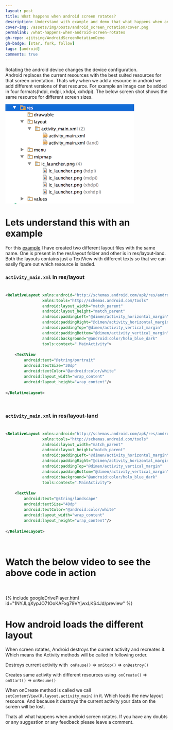```yaml
---
layout: post
title: What happens when android screen rotates?
description: Understand with example and demo that what happens when android screen rotates? How it causes lose of data?
cover-img: /assets/img/posts/android_screen_rotation/cover.png
permalink: /what-happens-when-android-screen-rotates
gh-repo: ajitsing/AndroidScreenRotationDemo
gh-badge: [star, fork, follow]
tags: [android]
comments: true
---
```


Rotating the android device changes the device configuration. Android replaces the current resources with the best suited resources for that screen orientation. Thats why when we add a resource in android we add different versions of that resource. For example an image can be added in four formats(hdpi, mdpi, xhdpi, xxhdpi). The below screen shot shows the same resource for different screen sizes.

![Crepe](/assets/img/posts/android_screen_rotation/android_screen_rotation_1.png)

# Lets understand this with an example

For this [example](https://github.com/ajitsing/AndroidScreenRotationDemo) I have created two different layout files with the same name. One is present in the res/layout folder and other is in res/layout-land. Both the layouts contains just a TextView with different texts so that we can easily figure out which resource is loaded.

### `activity_main.xml` in res/layout<br><br>

```xml
<RelativeLayout xmlns:android="http://schemas.android.com/apk/res/android"
                xmlns:tools="http://schemas.android.com/tools"
                android:layout_width="match_parent"
                android:layout_height="match_parent"
                android:paddingLeft="@dimen/activity_horizontal_margin"
                android:paddingRight="@dimen/activity_horizontal_margin"
                android:paddingTop="@dimen/activity_vertical_margin"
                android:paddingBottom="@dimen/activity_vertical_margin"
                android:background="@android:color/holo_blue_dark"
                tools:context=".MainActivity">

    <TextView
        android:text="@string/portrait"
        android:textSize="30dp"
        android:textColor="@android:color/white"
        android:layout_width="wrap_content"
        android:layout_height="wrap_content"/>

</RelativeLayout>
```
<br>

###  `activity_main.xml` in res/layout-land<br><br>

```xml
<RelativeLayout xmlns:android="http://schemas.android.com/apk/res/android"
                xmlns:tools="http://schemas.android.com/tools"
                android:layout_width="match_parent"
                android:layout_height="match_parent"
                android:paddingLeft="@dimen/activity_horizontal_margin"
                android:paddingRight="@dimen/activity_horizontal_margin"
                android:paddingTop="@dimen/activity_vertical_margin"
                android:paddingBottom="@dimen/activity_vertical_margin"
                android:background="@android:color/holo_blue_dark"
                tools:context=".MainActivity">

    <TextView
        android:text="@string/landscape"
        android:textSize="40dp"
        android:textColor="@android:color/white"
        android:layout_width="wrap_content"
        android:layout_height="wrap_content"/>

</RelativeLayout>
```
<br>

# Watch the below video to see the above code in action<br><br>

{% include googleDrivePlayer.html id="1NYJLqXypJO71OoKAFxg79VYjwxLKS4Jd/preview" %}
<br>

# How android loads the different layout

When screen rotates, Android destroys the current activity and recreates it. Which means the Activity methods will be called in following order.

Destroys current activity with  `onPause()` => `onStop()` => `onDestroy()`

Creates same activity with different resources using  `onCreate()` => `onStart()` => `onResume()`

When onCreate method is called we call `setContentView(R.layout.activity_main)` in it. Which loads the new layout resource. And because it destroys the current activity your data on the screen will be lost.

Thats all what happens when android screen rotates. If you have any doubts or any suggestion or any feedback please leave a comment.
